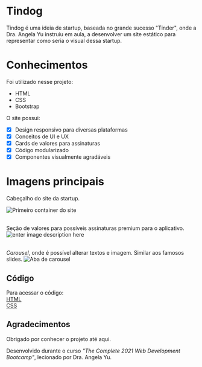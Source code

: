 # Tindog 

Tindog é uma ideia de startup, baseada no grande sucesso "Tinder", onde a Dra. Angela Yu instruiu em aula, a desenvolver um site estático para representar como seria o visual dessa startup.
# Conhecimentos
Foi utilizado nesse projeto:

 - HTML
 - CSS 
 - Bootstrap
 
 O site possui:
 - [x] Design responsivo para diversas plataformas
 - [x] Conceitos de UI e UX
 - [x] Cards de valores para assinaturas
 - [x] Código modularizado
 - [x] Componentes visualmente agradáveis

# Imagens principais
Cabeçalho do site da startup. 

![Primeiro container do site](https://i.imgur.com/l128wkF.png)

<br>Seção de valores para possíveis assinaturas premium para o aplicativo.
![enter image description here](https://i.imgur.com/eBGEQBf.png)

<br/>*Carousel*, onde é possível alterar textos e imagem. Similar aos famosos slides.
![Aba de *carousel*](https://i.imgur.com/y2ZqTqi.png)

## Código
Para acessar o código:<br>
[HTML](https://github.com/VDFerreira/Tindog-AngelaYu/blob/main/index.html)<br>
[CSS](https://github.com/VDFerreira/Tindog-AngelaYu/blob/main/css/styles.css)

## Agradecimentos
Obrigado por conhecer o projeto até aqui.

Desenvolvido durante o curso *"The Complete 2021 Web Development Bootcamp"*, lecionado por Dra. Angela Yu.
 

